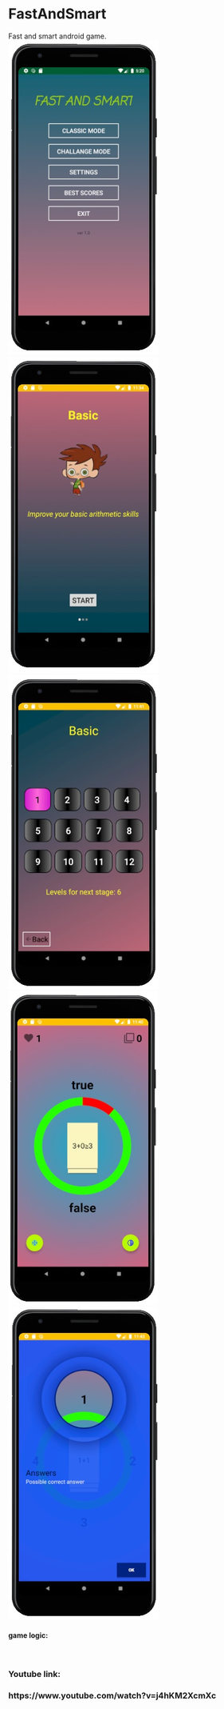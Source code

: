 # FastAndSmart
Fast and smart android game.<br>
![github-small](images/MAIN1.jpeg) ![github-small](images/basic.jpeg) ![github-small](images/basic_levels.jpeg) ![github-small](images/game_2.jpeg) ![github-small](images/tutorial_answer.jpeg) <br>
<h4>game logic:<h4><br>
<!-- ![github-small](images/game_2.jpeg) ![github-small](images/tutorial_answer.jpeg) -->

<h3>Youtube link:<h3>
  https://www.youtube.com/watch?v=j4hKM2XcmXc
  

